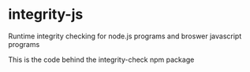 # integrity-js
Runtime integrity checking for node.js programs and broswer javascript programs

This is the code behind the integrity-check npm package